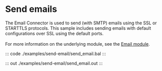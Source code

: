 # Send emails

The Email Connector is used to send (with SMTP) emails
using the SSL or STARTTLS protocols. This sample
includes sending emails with default configurations
over SSL using the default ports.<br/><br/>
For more information on the underlying module, 
see the [Email module](https://docs.central.ballerina.io/ballerina/email/latest/).

::: code ./examples/send-email/send_email.bal :::

::: out ./examples/send-email/send_email.out :::